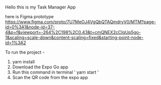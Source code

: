 Hello this is my Task Manager App

here is Figma prototype 
https://www.figma.com/proto/7U7MeOJ4VgQbQTAQmdryV0/MTM?page-id=0%3A1&node-id=37-4&p=f&viewport=-264%2C198%2C0.43&t=cmQNEX2cCIqUp5go-1&scaling=scale-down&content-scaling=fixed&starting-point-node-id=1%3A2


To run the project - 

1. yarn install
2. Download the Expo Go app
3. Run this command in terminal  ' yarn start '
4. Scan the QR code from the expo app
